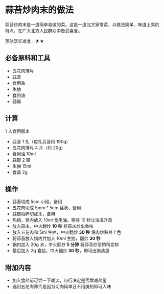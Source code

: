 # 蒜苔炒肉末的做法

蒜苔炒肉末是一道简单易做的菜。这是一道北方家常菜，以做法简单、味道上乘的特点，在广大北方人民群众中备受喜爱。

预估烹饪难度：★★

## 必备原料和工具

- 五花肉薄片
- 蒜苔
- 食用盐
- 生抽
- 食用油
- 蒜瓣

## 计算

1 人食用版本

- 蒜苔 1 扎（每扎蒜苔约 190g）
- 五花肉薄片 4 片（约 20g）
- 食用油 10ml
- 蒜瓣 2 瓣
- 生抽 15ml
- 食盐 2g

## 操作

- 蒜苔切成 5cm 小段，备用
- 五花肉切成 5mm * 5cm 丝状，备用
- 蒜瓣拍碎切成末，备用
- 热锅，锅内放入 10ml 食用油。等待 10 秒让油温升高
- 放入蒜末，中火翻炒 **10 秒** 将蒜末炒出香味
- 放入五花肉和 5ml 生抽，中火翻炒 **30 秒** 将肉炒熟并上色
- 将蒜苔放入锅内并加入 10ml 生抽，翻炒 **30 秒**
- 锅内加入 20g 水，中火翻炒 **5 分钟** 将蒜苔炒至稍稍变软
- 最后加入 2g 食盐，中火翻炒 **30 秒**，即可出锅装盘

## 附加内容

- 加入食盐前可尝一下咸淡，自行决定是否增减盐量
- 选用五花肉薄片是因为切肉简单且不用腌制即可入味


